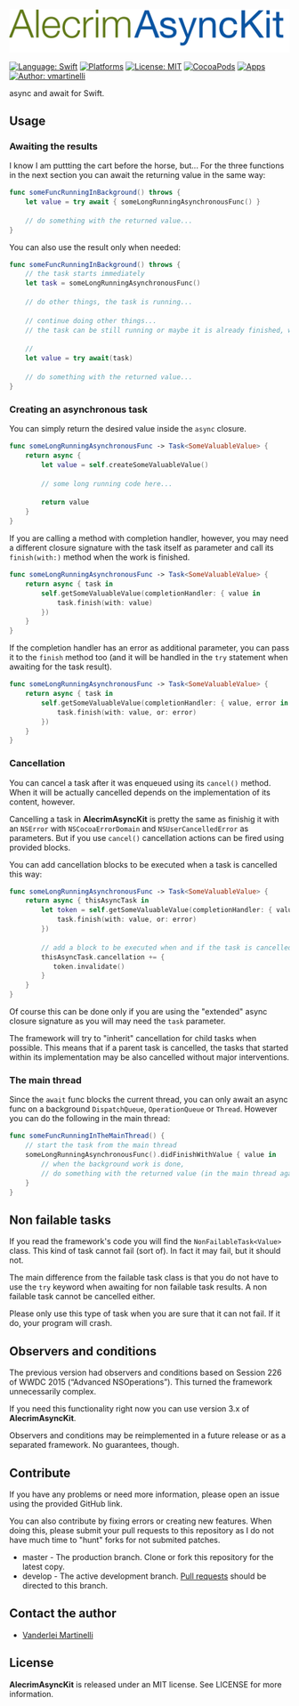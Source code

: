 ![AlecrimAsyncKit](https://raw.githubusercontent.com/Alecrim/AlecrimAsyncKit/master/AlecrimAsyncKit.png)

[![Language: Swift](https://img.shields.io/badge/Swift-4.0-orange.svg?style=flat)](https://developer.apple.com/swift/)
[![Platforms](https://img.shields.io/cocoapods/p/AlecrimAsyncKit.svg?style=flat)](http://cocoadocs.org/docsets/AlecrimAsyncKit)
[![License: MIT](https://img.shields.io/badge/license-MIT-blue.svg?style=flat)](https://raw.githubusercontent.com/Alecrim/AlecrimAsyncKit/develop/LICENSE)
[![CocoaPods](https://img.shields.io/cocoapods/v/AlecrimAsyncKit.svg?style=flat)](http://cocoapods.org)
[![Apps](https://img.shields.io/cocoapods/at/AlecrimAsyncKit.svg?style=flat)](http://cocoadocs.org/docsets/AlecrimAsyncKit)
[![Author: vmartinelli](https://img.shields.io/badge/author-vmartinelli-blue.svg?style=flat)](https://www.linkedin.com/in/vmartinelli)

async and await for Swift.

## Usage
### Awaiting the results
I know I am puttting the cart before the horse, but... For the three functions in the next section you can await the returning value in the same way:

```swift
func someFuncRunningInBackground() throws {
    let value = try await { someLongRunningAsynchronousFunc() }
    
    // do something with the returned value...
}
```

You can also use the result only when needed:

```swift
func someFuncRunningInBackground() throws {
    // the task starts immediately
    let task = someLongRunningAsynchronousFunc()
    
    // do other things, the task is running...
    
    // continue doing other things...
    // the task can be still running or maybe it is already finished, who knows?
    
    //
    let value = try await(task)

    // do something with the returned value...
}
```

### Creating an asynchronous task
You can simply return the desired value inside the `async` closure.

```swift
func someLongRunningAsynchronousFunc -> Task<SomeValuableValue> {
    return async {
        let value = self.createSomeValuableValue()
        
        // some long running code here...
        
        return value
    }    
}
```

If you are calling a method with completion handler, however, you may need a different closure signature with the task itself as parameter and call its `finish(with:)` method when the work is finished.

```swift
func someLongRunningAsynchronousFunc -> Task<SomeValuableValue> {
    return async { task in
        self.getSomeValuableValue(completionHandler: { value in
            task.finish(with: value)
        })        
    }    
}
```
If the completion handler has an error as additional parameter, you can pass it to the `finish` method too (and it will be handled in the `try` statement when awaiting for the task result).

```swift
func someLongRunningAsynchronousFunc -> Task<SomeValuableValue> {
    return async { task in
        self.getSomeValuableValue(completionHandler: { value, error in
            task.finish(with: value, or: error)
        })        
    }    
}
```

### Cancellation
You can cancel a task after it was enqueued using its `cancel()` method. When it will be actually cancelled depends on the implementation of its content, however.

Cancelling a task in **AlecrimAsyncKit** is pretty the same as finishig it with an `NSError` with `NSCocoaErrorDomain` and `NSUserCancelledError` as parameters. But if you use `cancel()` cancellation actions can be fired using provided blocks.

You can add cancellation blocks to be executed when a task is cancelled this way:

```swift
func someLongRunningAsynchronousFunc -> Task<SomeValuableValue> {
    return async { thisAsyncTask in
        let token = self.getSomeValuableValue(completionHandler: { value, error in
            task.finish(with: value, or: error)
        })
        
        // add a block to be executed when and if the task is cancelled
        thisAsyncTask.cancellation += {
           token.invalidate()
        }        
    }    
}
```

Of course this can be done only if you are using the "extended" async closure signature as you will may need the `task` parameter.

The framework will try to "inherit" cancellation for child tasks when possible. This means that if a parent task is cancelled, the tasks that started within its implementation may be also cancelled without major interventions.


### The main thread

Since the `await` func blocks the current thread, you can only await an async func on a background `DispatchQueue`, `OperationQueue` or `Thread`. However you can do the following in the main thread:

```swift
func someFuncRunningInTheMainThread() {
    // start the task from the main thread
    someLongRunningAsynchronousFunc().didFinishWithValue { value in
        // when the background work is done,
        // do something with the returned value (in the main thread again)
    }
}
```

## Non failable tasks
If you read the framework's code you will find the `NonFailableTask<Value>` class. This kind of task cannot fail (sort of). In fact it may fail, but it should not.

The main difference from the failable task class is that you do not have to use the `try` keyword when awaiting for non failable task results. A non failable task cannot be cancelled either.

Please only use this type of task when you are sure that it can not fail. If it do, your program will crash.

## Observers and conditions
The previous version had observers and conditions based on Session 226 of WWDC 2015 (“Advanced NSOperations”). This turned the framework unnecessarily complex.

If you need this functionality right now you can use version 3.x of **AlecrimAsyncKit**.

Observers and conditions may be reimplemented in a future release or as a separated framework. No guarantees, though.

## Contribute
If you have any problems or need more information, please open an issue using the provided GitHub link.

You can also contribute by fixing errors or creating new features. When doing this, please submit your pull requests to this repository as I do not have much time to "hunt" forks for not submited patches.

- master - The production branch. Clone or fork this repository for the latest copy.
- develop - The active development branch. [Pull requests](https://help.github.com/articles/creating-a-pull-request) should be directed to this branch.


## Contact the author
- [Vanderlei Martinelli](https://www.linkedin.com/in/vmartinelli)

## License
**AlecrimAsyncKit** is released under an MIT license. See LICENSE for more information.
